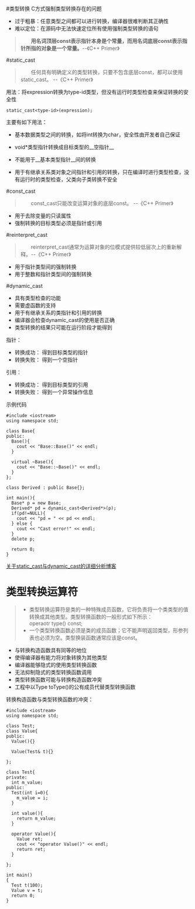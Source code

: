#类型转换
C方式强制类型转换存在的问题

* 过于粗暴：任意类型之间都可以进行转换，编译器很难判断其正确性
* 难以定位：在源码中无法快速定位所有使用强制类型转换的语句 

>&emsp;&emsp;__用名词顶层const表示指针本身是个常量，而用名词底层const表示指针所指的对象是一个常量。__--《C++ Primer》

#static_cast
>&emsp;&emsp;任何具有明确定义的类型转换，只要不包含底层const，都可以使用static_cast。 --《C++ Primer》  

用法：将expression转换为type-id类型，但没有运行时类型检查来保证转换的安全性
    

    static_cast<type-id>(expression);
主要有如下用法：  

*  基本数据类型之间的转换，如将int转换为char，安全性由开发者自己保证


* void*类型指针转换成目标类型的__空指针__

* 不能用于__基本类型指针__间的转换

* 用于有继承关系类对象之间指针和引用的转换，只在编译时进行类型检查，没有运行时的类型检查，父类向子类转换不安全

#const_cast
>&emsp;&emsp;const_cast只能改变运算对象的底层const。 --《C++ Primer》

* 用于去除变量的只读属性
* 强制转换的目标类型必须是指针或引用

#reinterpret_cast
>&emsp;&emsp;reinterpret_cast通常为运算对象的位模式提供较低层次上的重新解释。--《C++ Primer》

* 用于指针类型间的强制转换
* 用于整数和指针类型间的强制转换

#dynamic_cast
* 具有类型检查的功能
* 需要虚函数的支持
* 用于有继承关系的类指针和引用的转换  
* 编译器会检查dynamic_cast的使用是否正确
* 类型转换的结果只可能在运行阶段才能得到

指针：

  * 转换成功： 得到目标类型的指针
  * 转换失败： 得到一个空指针    

引用：

  * 转换成功： 得到目标类型的引用
  * 转换失败： 得到一个异常操作信息 

示例代码

    #include <iostream>
    using namespace std;
    
    class Base{
    public:
      Base(){
        cout << "Base::Base()" << endl;
      }
    
      virtual ~Base(){
        cout << "Base::~Base()" << endl;
      }
    };
    
    class Derived : public Base{};
    
    int main(){
      Base* p = new Base;
      Derived* pd = dynamic_cast<Derived*>(p);
      if(pd!=NULL){
        cout << "pd = " << pd << endl;
      } else {
        cout << "Cast error!" << endl;
      }
      delete p;
    
      return 0;
    }

[关于static_cast与dynamic_cast的详细分析博客](https://blog.csdn.net/qq_26849233/article/details/62218385)

# 类型转换运算符
> * 类型转换运算符是类的一种特殊成员函数，它将负责将一个类类型的值转换成其他类型。类型转换函数的一般形式如下所示：  
    operaotr type() const;
> * 一个类型转换函数必须是类的成员函数；它不能声明返回类型，形参列表也必须为空。类型换装函数通常应该是const。

* 与转换构造函数具有同等的地位
* 使得编译器有能力将对象转换为其他类型
* 编译器能够隐式的使用类型转换函数
* 无法抑制隐式的类型转换函数调用
* 类型转换函数可能与转换构造函数冲突
* 工程中以Type toType()的公有成员代替类型转换函数

转换构造函数与类型转换函数的冲突：

    #include <iostream>
    using namespace std;
  
    class Test;   
    class Value{
    public:
      Value(){}

      Value(Test& t){}

    };
    
    class Test{
    private:
      int m_value;
    public:
      Test(int i=0){
        m_value = i;
      }

      int value(){
        return m_value;
      }

      operator Value(){
        Value ret;
    	cout << "operator Value()" << endl;
    	return ret;
      }

    };
    
    int main()
    {
      Test t(100);
      Value v = t;
      return 0;
    }